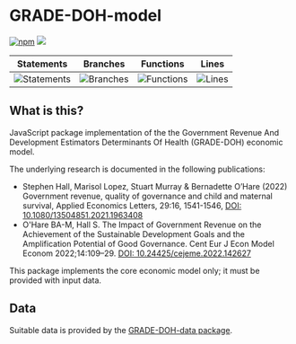 # GRADE-DOH-model

[![npm](https://img.shields.io/npm/v/grade-doh-model)](https://www.npmjs.com/package/grade-doh-model) [![](https://data.jsdelivr.com/v1/package/npm/grade-doh-model/badge)](https://www.jsdelivr.com/package/npm/grade-doh-model)

| Statements                  | Branches                | Functions                 | Lines             |
| --------------------------- | ----------------------- | ------------------------- | ----------------- |
| ![Statements](https://img.shields.io/badge/statements-77.92%25-red.svg?style=flat) | ![Branches](https://img.shields.io/badge/branches-100%25-brightgreen.svg?style=flat) | ![Functions](https://img.shields.io/badge/functions-62.96%25-red.svg?style=flat) | ![Lines](https://img.shields.io/badge/lines-77.92%25-red.svg?style=flat) |

## What is this?

JavaScript package implementation of the the Government Revenue And Development Estimators Determinants Of Health (GRADE-DOH) economic model.

The underlying research is documented in the following publications:

- Stephen Hall, Marisol Lopez, Stuart Murray & Bernadette O’Hare (2022) Government revenue, quality of governance and child and maternal survival, Applied Economics Letters, 29:16, 1541-1546, [DOI: 10.1080/13504851.2021.1963408](https://doi.org/10.1080/13504851.2021.1963408)
- O'Hare BA-M, Hall S. The Impact of Government Revenue on the Achievement of the Sustainable Development Goals and the Amplification Potential of Good Governance. Cent Eur J Econ Model Econom 2022;14:109–29. [DOI: 10.24425/cejeme.2022.142627](https://doi.org/10.24425/cejeme.2022.142627)

This package implements the core economic model only; it must be provided with input data.

## Data

Suitable data is provided by the [GRADE-DOH-data package](https://github.com/stuwilmur/GRADE-DOH-data).
